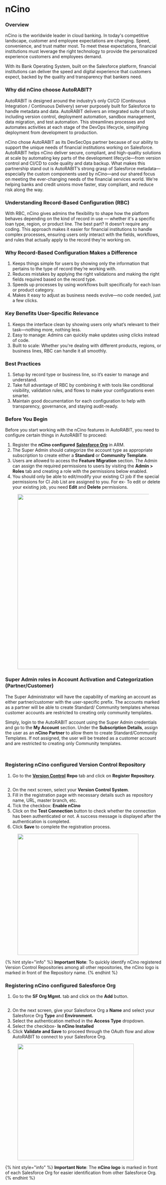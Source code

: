 # nCino

### Overview <a href="#overview" id="overview"></a>

nCino is the worldwide leader in cloud banking. In today's competitive landscape, customer and employee expectations are changing. Speed, convenience, and trust matter most. To meet these expectations, financial institutions must leverage the right technology to provide the personalized experience customers and employees demand.

With its Bank Operating System, built on the Salesforce platform, financial institutions can deliver the speed and digital experience that customers expect, backed by the quality and transparency that bankers need.

### Why did nCino choose AutoRABIT? <a href="#why-did-ncino-choose-autorabit" id="why-did-ncino-choose-autorabit"></a>

AutoRABIT is designed around the industry’s only CI/CD (Continuous Integration / Continuous Delivery) server purposely built for Salesforce to handle metadata and data. AutoRABIT delivers an integrated suite of tools including version control, deployment automation, sandbox management, data migration, and test automation. This streamlines processes and automates activities at each stage of the DevOps lifecycle, simplifying deployment from development to production.

nCino chose AutoRABIT as its DevSecOps partner because of our ability to support the unique needs of financial institutions working on Salesforce. AutoRABIT helps nCino deliver secure, compliant, and high-quality solutions at scale by automating key parts of the development lifecycle—from version control and CI/CD to code quality and data backup. What makes this partnership stand out is AutoRABIT’s strong grasp of Salesforce metadata—especially the custom components used by nCino—and our shared focus on meeting the ever-changing needs of the financial services world. We're helping banks and credit unions move faster, stay compliant, and reduce risk along the way.

### Understanding Record-Based Configuration (RBC)&#x20;

With RBC, nCino gives admins the flexibility to shape how the platform behaves depending on the kind of record in use — whether it's a specific loan type, region, or product line. The best part? It doesn’t require any coding. This approach makes it easier for financial institutions to handle complex processes, ensuring users only interact with the fields, workflows, and rules that actually apply to the record they're working on.&#x20;

### Why Record-Based Configuration Makes a Difference &#x20;

1. Keeps things simple for users by showing only the information that pertains to the type of record they’re working with.
2. Reduces mistakes by applying the right validations and making the right fields required based on the record type.
3. Speeds up processes by using workflows built specifically for each loan or product category.&#x20;
4. Makes it easy to adjust as business needs evolve—no code needed, just a few clicks.&#x20;

### Key Benefits User-Specific Relevance &#x20;

1. Keeps the interface clean by showing users only what’s relevant to their task—nothing more, nothing less.&#x20;
2. Easy to manage: Admins can quickly make updates using clicks instead of code.&#x20;
3. Built to scale: Whether you're dealing with different products, regions, or business lines, RBC can handle it all smoothly.&#x20;

### Best Practices&#x20;

1. Setup by record type or business line, so it’s easier to manage and understand.&#x20;
2. Take full advantage of RBC by combining it with tools like conditional visibility, validation rules, and flows to make your configurations even smarter.
3. Maintain good documentation for each configuration to help with transparency, governance, and staying audit-ready.

### Before You Begin <a href="#before-you-begin" id="before-you-begin"></a>

Before you start working with the nCino features in AutoRABIT, you need to configure certain things in AutoRABIT to proceed:

1. Register the **nCino configured** [**Salesforce Org**](https://knowledgebase.autorabit.com/docs/salesforce-org) in ARM.
2. The Super Admin should categorize the account type as appropriate subscription to create either a **Standard** or **Community Template**.
3. Users are allowed to access the **Feature Migration** section. The Admin can assign the required permissions to users by visiting the **Admin > Roles** tab and creating a role with the permissions below enabled.
4. You should only be able to edit/modify your existing CI job if the special permissions for CI Job List are assigned to you. For ex- To edit or delete your existing job, you need **Edit** and **Delete** permissions.

<figure><img src="../../../../.gitbook/assets/image (1287).png" alt="" width="563"><figcaption></figcaption></figure>

### Super Admin roles in Account Activation and Categorization (Partner/Customer) <a href="#super-admin-roles-in-account-activation-and-categorization-partnercustomer" id="super-admin-roles-in-account-activation-and-categorization-partnercustomer"></a>

The Super Administrator will have the capability of marking an account as either partner/customer with the user-specific prefix. The accounts marked as a partner will be able to create Standard/ Community templates whereas customer accounts are restricted to creating only community templates.

Simply, login to the AutoRABIT account using the Super Admin credentials and go to the **My Account** section. Under the **Subscription Details**, assign the user as an **nCino Partner** to allow them to create Standard/Community Templates. If not assigned, the user will be treated as a customer account and are restricted to creating only Community templates.

<figure><img src="../../../../.gitbook/assets/image (1288).png" alt=""><figcaption></figcaption></figure>

<figure><img src="../../../../.gitbook/assets/image (1289).png" alt=""><figcaption></figcaption></figure>

### Registering nCino configured Version Control Repository <a href="#registering-ncino-configured-version-control-repository" id="registering-ncino-configured-version-control-repository"></a>

1. Go to the [**Version Control**](https://www.autorabit.com/blog/7-tips-for-salesforce-version-control-integration/) **Repo** tab and click on **Register Repository**.

<figure><img src="../../../../.gitbook/assets/image (1290).png" alt=""><figcaption></figcaption></figure>

2. On the next screen, select your **Version Control System**.
3. Fill in the registration page with necessary details such as repository name, URL, master branch, etc.
4. Tick the checkbox: **Enable nCino**
5. Click on the **Test Connection** button to check whether the connection has been authenticated or not. A success message is displayed after the authentication is completed.
6. Click **Save** to complete the registration process.

<figure><img src="../../../../.gitbook/assets/image (1291).png" alt="" width="390"><figcaption></figcaption></figure>

{% hint style="info" %}
**Important Note**: To quickly identify nCino registered Version Control Repositories among all other repositories, the nCino logo is marked in front of the Repository name.&#x20;
{% endhint %}

### Registering nCino configured Salesforce Org <a href="#registering-ncino-configured-salesforce-org" id="registering-ncino-configured-salesforce-org"></a>

1. Go to the **SF Org Mgmt.** tab and click on the **Add** button.

<figure><img src="../../../../.gitbook/assets/image (1292).png" alt=""><figcaption></figcaption></figure>

2. On the next screen, give your Salesforce Org a **Name** and select your Salesforce Org **Type** and **Environment.**
3. Select the authentication method in the **Access Type** dropdown.
4. Select the checkbox- **Is nCino Installed**
5. Click **Validate and Save** to proceed through the OAuth flow and allow AutoRABIT to connect to your Salesforce Org.

<figure><img src="../../../../.gitbook/assets/image (1293).png" alt="" width="375"><figcaption></figcaption></figure>

{% hint style="info" %}
**Important Note**: The **nCino logo** is marked in front of each Salesforce Org for easier identification from other Salesforce Org.
{% endhint %}

